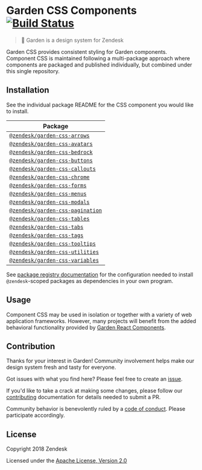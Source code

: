 # Garden CSS Components [![Build Status](https://travis-ci.com/zendeskgarden/css-components.svg?token=dDt9s6smCMgz269xNbpz&branch=master)](https://travis-ci.com/zendeskgarden/css-components)

> :seedling: Garden is a design system for Zendesk

Garden CSS provides consistent styling for Garden components. Component
CSS is maintained following a multi-package approach where components
are packaged and published individually, but combined under this single
repository.

## Installation

See the individual package README for the CSS component you would like
to install.

Package |
------- |
[`@zendesk/garden-css-arrows`](packages/arrows) |
[`@zendesk/garden-css-avatars`](packages/avatars) |
[`@zendesk/garden-css-bedrock`](packages/bedrock) |
[`@zendesk/garden-css-buttons`](packages/buttons) |
[`@zendesk/garden-css-callouts`](packages/callouts) |
[`@zendesk/garden-css-chrome`](packages/chrome) |
[`@zendesk/garden-css-forms`](packages/forms) |
[`@zendesk/garden-css-menus`](packages/menus) |
[`@zendesk/garden-css-modals`](packages/modals) |
[`@zendesk/garden-css-pagination`](packages/pagination) |
[`@zendesk/garden-css-tables`](packages/tables) |
[`@zendesk/garden-css-tabs`](packages/tabs) |
[`@zendesk/garden-css-tags`](packages/tags) |
[`@zendesk/garden-css-tooltips`](packages/tooltips) |
[`@zendesk/garden-css-utilities`](packages/utilities) |
[`@zendesk/garden-css-variables`](packages/variables) |

See [package registry
documentation](https://github.com/zendeskgarden/LANDSCAPE/wiki/Package-Registry)
for the configuration needed to install `@zendesk`-scoped packages as
dependencies in your own program.

## Usage

Component CSS may be used in isolation or together with a variety of web
application frameworks. However, many projects will benefit from the
added behavioral functionality provided by [Garden React
Components](https://github.com/zendeskgarden/react-components).

## Contribution

Thanks for your interest in Garden! Community involvement helps make our
design system fresh and tasty for everyone.

Got issues with what you find here? Please feel free to create an
[issue](https://github.com/zendeskgarden/css-components/issues/new).

If you'd like to take a crack at making some changes, please follow our
[contributing](.github/CONTRIBUTING.md) documentation for details
needed to submit a PR.

Community behavior is benevolently ruled by a [code of
conduct](.github/CODE_OF_CONDUCT.md). Please participate accordingly.

## License

Copyright 2018 Zendesk

Licensed under the [Apache License, Version 2.0](LICENSE.md)
